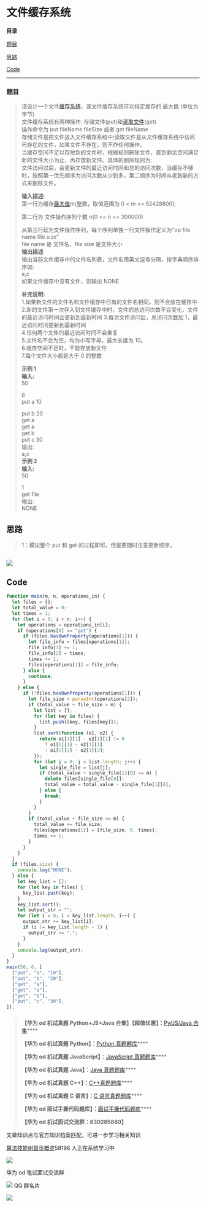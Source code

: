# 文件缓存系统

**目录**

[题目](#%E9%A2%98%E7%9B%AE)

[思路](#t1)

[Code](#t2)

---

### 题目

> 请设计一个文件[缓存系统](https://so.csdn.net/so/search?q=%E7%BC%93%E5%AD%98%E7%B3%BB%E7%BB%9F&spm=1001.2101.3001.7020)，该文件缓存系统可以指定缓存的 最大值 (单位为字节)  
> 文件缓存系统有两种操作: 存储文件(put)和[读取文件](https://so.csdn.net/so/search?q=%E8%AF%BB%E5%8F%96%E6%96%87%E4%BB%B6&spm=1001.2101.3001.7020)(get)  
> 操作命令为 put fileName fileSize 或者 get fileName  
> 存储文件是把文件放入文件缓存系统中;读取文件是从文件缓存系统中访问已存在的文件，如果文件不存在，则不作任何操作。  
> 当缓存空间不足以存放新的文件时，根据规则删除文件，直到剩余空间满足新的文件大小为止，再存放新文件。具体的删除规则为:  
> 文件访问过后，会更新文件的最近访问时间和总的访问次数，当缓存不够时，按照第一优先顺序为访问次数从少到多，第二顺序为时间从老到新的方式来删除文件。
>
> **输入描述:**  
> 第一行为缓存[最大值](https://so.csdn.net/so/search?q=%E6%9C%80%E5%A4%A7%E5%80%BC&spm=1001.2101.3001.7020)m(整数，取值范围为 0 < m <= 52428800);
>
> 第二行为 文件操作序列个数 n(0 <= n <= 300000)
>
> 从第三行起为文件操作序列，每个序列单独一行文件操作定义为"op file name file size"  
> file name 是 文件名，file size 是文件大小  
> **输出描述**  
> 输出当前文件缓存中的文件名列表，文件名用英文逗号分隔，按字典顺序排序如:  
> a,c  
> 如果文件缓存中没有文件，则输出 NONE
>
> **补充说明:**  
> 1.如果新文件的文件名和文件缓存中已有的文件名相同，则不会放在缓存中 2.新的文件第一次存入到文件缓存中时，文件的总访问次数不会变化，文件的最近访问时间会更新到最新时间 3.每次文件访问后，总访问次数加 1，最近访问时间更新到最新时间  
> 4.任何两个文件的最近访问时间不会重复  
> 5.文件名不会为空，均为小写字母，最大长度为 10。  
> 6.缓存空间不足时，不能存放新文件  
> 7.每个文件大小都是大于 0 的整数
>
> **示例 1  
> 输入:**  
> 50
>
> 6  
> put a 10
>
> put b 20  
> get a  
> get a  
> get b  
> put c 30  
> 输出:  
> a,c  
> **示例 2  
> 输入:**  
> 50
>
> 1  
> get file  
> 输出:  
> NONE

## 思路

> 1：模拟整个 put 和 get 的过程即可。但是要随时注意更新顺序。

## ![](https://img-blog.csdnimg.cn/42eca8c5691144f2a9511821b795bf3e.jpeg)

## Code

```js
function main(m, n, operations_in) {
  let files = {};
  let total_value = 0;
  let times = 1;
  for (let i = 0; i < n; i++) {
    let operations = operations_in[i];
    if (operations[0] == "get") {
      if (files.hasOwnProperty(operations[1])) {
        let file_info = files[operations[1]];
        file_info[1] += 1;
        file_info[2] = times;
        times += 1;
        files[operations[1]] = file_info;
      } else {
        continue;
      }
    } else {
      if (!files.hasOwnProperty(operations[1])) {
        let file_size = parseInt(operations[2]);
        if (total_value + file_size > m) {
          let list = [];
          for (let key in files) {
            list.push([key, files[key]]);
          }
          list.sort(function (o1, o2) {
            return o1[1][1] - o2[1][1] != 0
              ? o1[1][1] - o2[1][1]
              : o1[1][2] - o2[1][2];
          });
          for (let j = 0; j < list.length; j++) {
            let single_file = list[j];
            if (total_value + single_file[1][0] >= m) {
              delete files[single_file[0]];
              total_value = total_value - single_file[1][0];
            } else {
              break;
            }
          }
        }
        if (total_value + file_size <= m) {
          total_value += file_size;
          files[operations[1]] = [file_size, 0, times];
          times += 1;
        }
      }
    }
  }
  if (files.size) {
    console.log("NONE");
  } else {
    let key_list = [];
    for (let key in files) {
      key_list.push(key);
    }
    key_list.sort();
    let output_str = "";
    for (let i = 0; i < key_list.length; i++) {
      output_str += key_list[i];
      if (i != key_list.length - 1) {
        output_str += ",";
      }
    }
    console.log(output_str);
  }
}
main(50, 6, [
  ["put", "a", "10"],
  ["put", "b", "20"],
  ["get", "a"],
  ["get", "a"],
  ["get", "b"],
  ["put", "c", "30"],
]);
```

###

> **【华为 od 机试真题 Python+JS+Java 合集】【超值优惠】：**[Py/JS/Java 合集](https://blog.csdn.net/misayaaaaa/category_12258991.html "Py/JS/Java合集")\*\*\*\*
>
> **【华为 od 机试真题 Python】：**[Python 真题题库](https://blog.csdn.net/misayaaaaa/category_12111005.html "Python真题题库")\*\*\*\*
>
> **【华为 od 机试真题 JavaScript】：**[JavaScript 真题题库](https://blog.csdn.net/misayaaaaa/category_12199270.html "JavaScript真题题库")\*\*\*\*
>
> **【华为 od 机试真题 Java】：**[Java 真题题库](https://blog.csdn.net/misayaaaaa/category_12111006.html "Java真题题库")\*\*\*\*
>
> **【华为 od 机试真题 C++】：**[C++真题题库](https://blog.csdn.net/misayaaaaa/category_12036814.html "C++真题题库")\*\*\*\*
>
> **【华为 od 机试真题 C 语言】：**[C 语言真题题库](https://blog.csdn.net/misayaaaaa/category_12217917.html "C语言真题题库")\*\*\*\*
>
> **【华为 od 面试手撕代码题库】：**[面试手撕代码题库](https://renjie.blog.csdn.net/article/details/130419388 "面试手撕代码题库")\*\*\*\*
>
> **【华为 od 机试面试交流群：830285880】**

文章知识点与官方知识档案匹配，可进一步学习相关知识

[算法技能树](https://edu.csdn.net/skill/algorithm/?utm_source=csdn_ai_skill_tree_blog)[首页](https://edu.csdn.net/skill/algorithm/?utm_source=csdn_ai_skill_tree_blog)[概览](https://edu.csdn.net/skill/algorithm/?utm_source=csdn_ai_skill_tree_blog)58196 人正在系统学习中

![](https://img-blog.csdnimg.cn/2f99f5a4ec6d46d183f094013fb0a34a.jpeg)

华为 od 笔试面试交流群

![](https://g.csdnimg.cn/extension-box/1.1.6/image/qq.png) QQ 群名片

![](https://g.csdnimg.cn/extension-box/1.1.6/image/ic_move.png)
